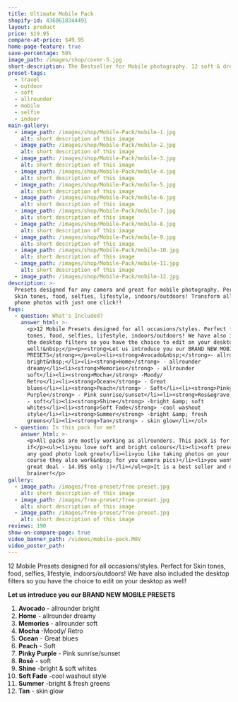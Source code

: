 ```yaml
---
title: Ultimate Mobile Pack
shopify-id: 4360618344491
layout: product
price: $19.95
compare-at-price: $49.95
home-page-feature: true
save-percentage: 50%
image_path: /images/shop/cover-5.jpg
short-description: The Bestseller for Mobile photography. 12 soft & dreamy Mobile&Desktop Presets
preset-tags:
  - travel
  - outdoor
  - soft
  - allrounder
  - mobile
  - selfie
  - indoor
main-gallery:
  - image_path: /images/shop/Mobile-Pack/mobile-1.jpg
    alt: short description of this image
  - image_path: /images/shop/Mobile-Pack/mobile-2.jpg
    alt: short description of this image
  - image_path: /images/shop/Mobile-Pack/mobile-3.jpg
    alt: short description of this image
  - image_path: /images/shop/Mobile-Pack/mobile-4.jpg
    alt: short description of this image
  - image_path: /images/shop/Mobile-Pack/mobile-5.jpg
    alt: short description of this image
  - image_path: /images/shop/Mobile-Pack/mobile-6.jpg
    alt: short description of this image
  - image_path: /images/shop/Mobile-Pack/mobile-7.jpg
    alt: short description of this image
  - image_path: /images/shop/Mobile-Pack/mobile-8.jpg
    alt: short description of this image
  - image_path: /images/shop/Mobile-Pack/mobile-9.jpg
    alt: short description of this image
  - image_path: /images/shop/Mobile-Pack/mobile-10.jpg
    alt: short description of this image
  - image_path: /images/shop/Mobile-Pack/mobile-11.jpg
    alt: short description of this image
  - image_path: /images/shop/Mobile-Pack/mobile-12.jpg
description: >-
  Presets designed for any camera and great for mobile photography. Perfect for
  Skin tones, food, selfies, lifestyle, indoors/outdoors! Transform all your
  phone photos with just one click!!
faqs:
  - question: What's Included?
    answer_html: >-
      <p>12 Mobile Presets designed for all occasions/styles. Perfect for Skin
      tones, food, selfies, lifestyle, indoors/outdoors! We have also included
      the desktop filters so you have the choice to edit on your desktop as
      well!&nbsp;</p><p><strong>Let us introduce you our BRAND NEW MOBILE
      PRESETS</strong></p><ol><li><strong>Avocado&nbsp;</strong>- allrounder
      bright&nbsp;</li><li><strong>Home</strong> - allrounder
      dreamy</li><li><strong>Memories</strong> - allrounder
      soft</li><li><strong>Mocha</strong> -Moody/
      Retro</li><li><strong>Ocean</strong> - Great
      blues</li><li><strong>Peach</strong> - Soft</li><li><strong>Pinky
      Purple</strong> - Pink sunrise/sunset</li><li><strong>Ros&egrave;</strong>
      - soft</li><li><strong>Shine</strong> -bright &amp; soft
      whites</li><li><strong>Soft Fade</strong> -cool washout
      style</li><li><strong>Summer</strong> -bright &amp; fresh
      greens</li><li><strong>Tan</strong> - skin glow</li></ol>
  - question: Is this pack for me?
    answer_html: >-
      <p>All packs are mostly working as allrounders. This pack is for you
      if</p><ul><li>you love soft and bright colours</li><li>soft presets make
      any good photo look great</li><li>you like taking photos on your phone (of
      course they also work&nbsp; for you camera pics)</li><li>you want to get a
      great deal - 14.95$ only :)</li></ul><p>It is a best seller and no
      brainer!</p>
gallery:
  - image_path: /images/free-preset/free-preset.jpg
    alt: short description of this image
  - image_path: /images/free-preset/free-preset.jpg
    alt: short description of this image
  - image_path: /images/free-preset/free-preset.jpg
    alt: short description of this image
reviews: 190
show-on-compare-page: true
video_banner_path: /videos/mobile-pack.MOV
video_poster_path:
---
```


12 Mobile Presets designed for all occasions/styles. Perfect for Skin tones, food, selfies, lifestyle, indoors/outdoors\! We have also included the desktop filters so you have the choice to edit on your desktop as well\!&nbsp;

**Let us introduce you our BRAND NEW MOBILE PRESETS**

1. **Avocado&nbsp;**\- allrounder bright&nbsp;
2. **Home** - allrounder dreamy
3. **Memories** - allrounder soft
4. **Mocha** -Moody/ Retro
5. **Ocean** - Great blues
6. **Peach** - Soft
7. **Pinky Purple** - Pink sunrise/sunset
8. **Ros&egrave;** - soft
9. **Shine** -bright & soft whites
10. **Soft Fade** -cool washout style
11. **Summer** -bright & fresh greens
12. **Tan** - skin glow
